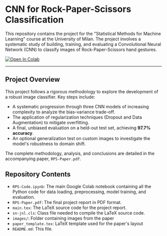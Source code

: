 # CNN for Rock-Paper-Scissors Classification

This repository contains the project for the "Statistical Methods for Machine Learning" course at the University of Milan. The project involves a systematic study of building, training, and evaluating a Convolutional Neural Network (CNN) to classify images of Rock-Paper-Scissors hand gestures.

[![Open In Colab](https://colab.research.google.com/assets/colab-badge.svg)](https://colab.research.google.com/github/AgatElite/rock-paper-scissors/blob/main/RPS-Code.ipynb)

---

## Project Overview

This project follows a rigorous methodology to explore the development of a robust image classifier. Key steps include:
- A systematic progression through three CNN models of increasing complexity to analyze the bias-variance trade-off.
- The application of regularization techniques (Dropout and Data Augmentation) to mitigate overfitting.
- A final, unbiased evaluation on a held-out test set, achieving **97.7% accuracy**.
- An optional generalization test on custom images to investigate the model's robustness to domain shift.

The complete methodology, analysis, and conclusions are detailed in the accompanying paper, `RPS-Paper.pdf`.

## Repository Contents

* `RPS-Code.ipynb`: The main Google Colab notebook containing all the Python code for data loading, preprocessing, model training, and evaluation.
* `RPS-Paper.pdf`: The final project report in PDF format.
* `main.tex`: The LaTeX source code for the project report.
* `sn-jnl.cls`: Class file needed to compile the LaTeX source code.
* `images/`: Folder containing images from the paper
* `paper_template.tex`: LaTeX template used for the paper's layout
* `README.md`: This file.
